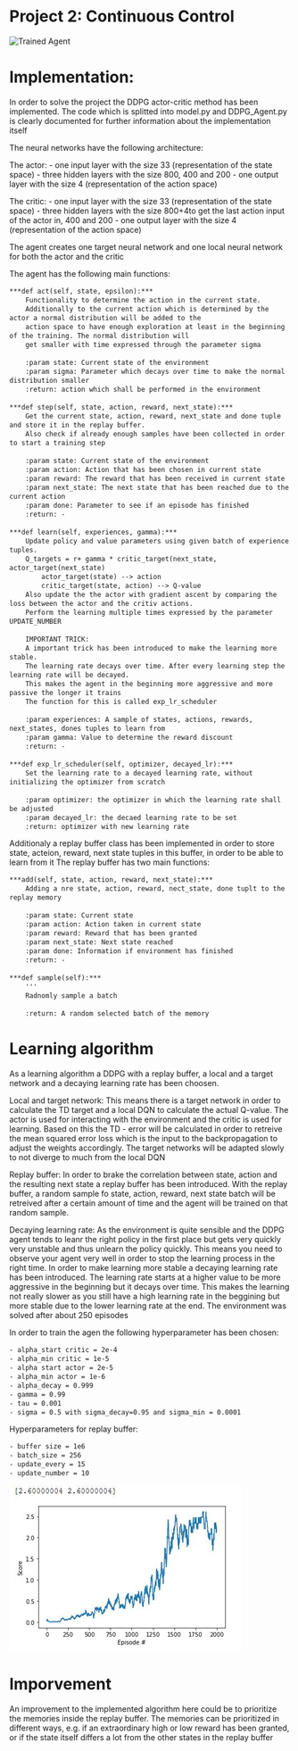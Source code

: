 [//]: # (Image References)

[image1]: https://user-images.githubusercontent.com/10624937/43851024-320ba930-9aff-11e8-8493-ee547c6af349.gif "Trained Agent"

# Project 2: Continuous Control

![Trained Agent][image1]

# Implementation:
In order to solve the project the DDPG actor-critic method has been implemented.
The code which is splitted into model.py and DDPG_Agent.py is clearly documented for further information about the implementation itself

The neural networks have the following architecture:

The actor:
	- one input layer with the size 33 (representation of the state space)
	- three hidden layers with the size 800, 400 and 200 
	- one output layer with the size 4 (representation of the action space)
	
The critic:
	- one input layer with the size 33 (representation of the state space)
	- three hidden layers with the size 800+4to get the last action input of the actor in, 400 and 200 
	- one output layer with the size 4 (representation of the action space)
	
The agent creates one target neural network and one local neural network for both the actor and the critic

The agent has the following main functions:

	***def act(self, state, epsilon):***
		Functionality to determine the action in the current state.
        Additionally to the current action which is determined by the actor a normal distribution will be added to the
        action space to have enough exploration at least in the beginning of the training. The normal distribution will
        get smaller with time expressed through the parameter sigma
		
        :param state: Current state of the environment
        :param sigma: Parameter which decays over time to make the normal distribution smaller
        :return: action which shall be performed in the environment
	
	***def step(self, state, action, reward, next_state):***
		Get the current state, action, reward, next_state and done tuple and store it in the replay buffer.
        Also check if already enough samples have been collected in order to start a training step
		
        :param state: Current state of the environment 
        :param action: Action that has been chosen in current state
        :param reward: The reward that has been received in current state
        :param next_state: The next state that has been reached due to the current action
        :param done: Parameter to see if an episode has finished
        :return: -
			
	***def learn(self, experiences, gamma):***        
        Update policy and value parameters using given batch of experience tuples.
        Q_targets = r+ gamma * critic_target(next_state, actor_target(next_state)
            actor_target(state) --> action
            critic_target(state, action) --> Q-value
        Also update the the actor with gradient ascent by comparing the loss between the actor and the critiv actions.
        Perform the learning multiple times expressed by the parameter UPDATE_NUMBER
        
        IMPORTANT TRICK:
        A important trick has been introduced to make the learning more stable.
        The learning rate decays over time. After every learning step the learning rate will be decayed.
        This makes the agent in the beginning more aggressive and more passive the longer it trains
        The function for this is called exp_lr_scheduler
		
        :param experiences: A sample of states, actions, rewards, next_states, dones tuples to learn from
        :param gamma: Value to determine the reward discount
        :return: -
		
	***def exp_lr_scheduler(self, optimizer, decayed_lr):***  
		Set the learning rate to a decayed learning rate, without initializing the optimizer from scratch
		
        :param optimizer: the optimizer in which the learning rate shall be adjusted
        :param decayed_lr: the decaed learning rate to be set
        :return: optimizer with new learning rate
 
Additionaly a replay buffer class has been implemented in order to store state, acteion, reward, next state tuples in this buffer, in order to be able to learn from it
The replay buffer has two main functions:
	
	***add(self, state, action, reward, next_state):***
        Adding a nre state, action, reward, nect_state, done tuplt to the replay memory
		
        :param state: Current state
        :param action: Action taken in current state
        :param reward: Reward that has been granted
        :param next_state: Next state reached
        :param done: Information if environment has finished
        :return: -
		
	***def sample(self):***
        '''
        Radnomly sample a batch
		
        :return: A random selected batch of the memory
		
# Learning algorithm
As a learning algorithm a DDPG with a replay buffer, a local and a target network and a decaying learning rate has been choosen.

Local and target network:
This means there is a target network in order to calculate the TD target and a local DQN to calculate the actual Q-value.
The actor is used for interacting with the environment and the critic is used for learning.
Based on this the TD - error will be calculated in order to retreive the mean squared error loss which is the input to the backpropagation
to adjust the weights accordingly.
The target networks will be adapted slowly to not diverge to much from the local DQN

Replay buffer:
In order to brake the correlation between state, action and the resulting next state a replay buffer has been introduced. 
With the replay buffer, a random sample fo state, action, reward, next state batch will be retreived after a certain amount of time and the agent
will be trained on that random sample.

Decaying learning rate:
As the environment is quite sensible and the DDPG agent tends to leanr the right policy in the first place but gets very quickly very unstable 
and thus unlearn the policy quickly. This means you need to observe your agent very well in order to stop the learning process in the right time.
In order to make learning more stable a decaying learning rate has been introduced. The learning rate starts at a higher value to be more aggressive in the beginning
but it decays over time. This makes the learning not really slower as you still have a high learning rate in the beggining but more stable due to 
the lower learning rate at the end.
The environment was solved after about 250 episodes

In order to train the agen the following hyperparameter has been chosen:

	- alpha_start critic = 2e-4 
	- alpha_min critic = 1e-5
	- alpha start actor = 2e-5
	- alpha_min actor = 1e-6
	- alpha_decay = 0.999
	- gamma = 0.99
	- tau = 0.001
	- sigma = 0.5 with sigma_decay=0.95 and sigma_min = 0.0001

Hyperparameters for replay buffer:

	- buffer size = 1e6
	- batch_size = 256
	- update_every = 15
	- update_number = 10

![Learning Curve](cont_control.JPG)

# Imporvement
An improvement to the implemented algorithm here could be to prioritize the memories inside the replay buffer.
The memories can be prioritized in different ways, e.g. if an extraordinary high or low reward has been granted, or if the state itself differs
a lot from the other states in the replay buffer




